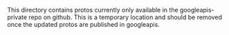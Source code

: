 This directory contains protos currently only available in the googleapis-private repo on github. This is a temporary location and should be removed once the updated protos are published in googleapis.
